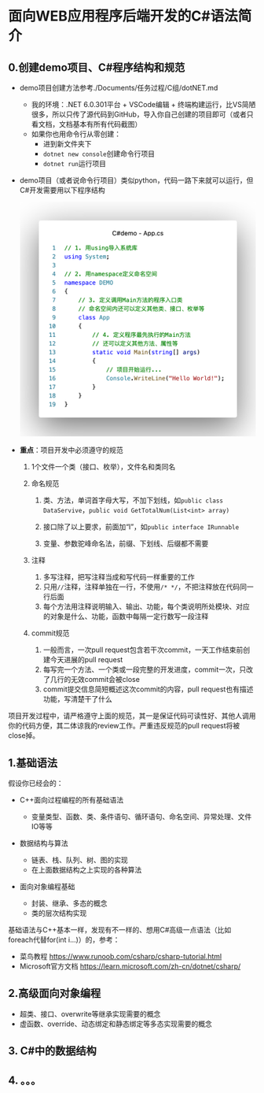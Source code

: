 # 面向WEB应用程序后端开发的C#语法简介

## 0.创建demo项目、C#程序结构和规范

- demo项目创建方法参考./Documents/任务过程/C组/dotNET.md
  - 我的环境：.NET 6.0.301平台 + VSCode编辑 + 终端构建运行，比VS简陋很多，所以只传了源代码到GitHub，导入你自己创建的项目即可（或者只看文档，文档基本有所有代码截图）
  - 如果你也用命令行从零创建：
    - 进到新文件夹下
    - `dotnet new console`创建命令行项目
    - `dotnet run`运行项目

- demo项目（或者说命令行项目）类似python，代码一路下来就可以运行，但C#开发需要用以下程序结构

  ![](img/1.png)

- **重点**：项目开发中必须遵守的规范

  1. 1个文件一个类（接口、枚举），文件名和类同名

  2. 命名规范

     1. 类、方法，单词首字母大写，不加下划线，如`public class DataServive`，`public void GetTotalNum(List<int> array)`

     2. 接口除了以上要求，前面加“I”，如`public interface IRunnable`

     3. 变量、参数驼峰命名法，前缀、下划线、后缀都不需要

  3. 注释
     1. 多写注释，把写注释当成和写代码一样重要的工作
     2. 只用`//`注释，注释单独在一行，不使用`/* */`，不把注释放在代码同一行后面
     3. 每个方法用注释说明输入、输出、功能，每个类说明所处模块、对应的对象是什么、功能，函数中每隔一定行数写一段注释
  4. commit规范
     1. 一般而言，一次pull request包含若干次commit，一天工作结束前创建今天进展的pull request
     2. 每写完一个方法、一个类或一段完整的开发进度，commit一次，只改了几行的无效commit会被close
     3. commit提交信息简短概述这次commit的内容，pull request也有描述功能，写清楚干了什么



项目开发过程中，请严格遵守上面的规范，其一是保证代码可读性好、其他人调用你的代码方便，其二体谅我的review工作。严重违反规范的pull request将被close掉。

## 1.基础语法

假设你已经会的：

- C++面向过程编程的所有基础语法
  - 变量类型、函数、类、条件语句、循环语句、命名空间、异常处理、文件IO等等
- 数据结构与算法
  - 链表、栈、队列、树、图的实现
  - 在上面数据结构之上实现的各种算法

- 面向对象编程基础
  - 封装、继承、多态的概念
  - 类的层次结构实现



基础语法与C++基本一样，发现有不一样的、想用C#高级一点语法（比如foreach代替for(int i...)）的，参考：

- 菜鸟教程 https://www.runoob.com/csharp/csharp-tutorial.html
- Microsoft官方文档 https://learn.microsoft.com/zh-cn/dotnet/csharp/



## 2.高级面向对象编程

- 超类、接口、overwrite等继承实现需要的概念
- 虚函数、override、动态绑定和静态绑定等多态实现需要的概念



## 3. C#中的数据结构



## 4. 。。。

